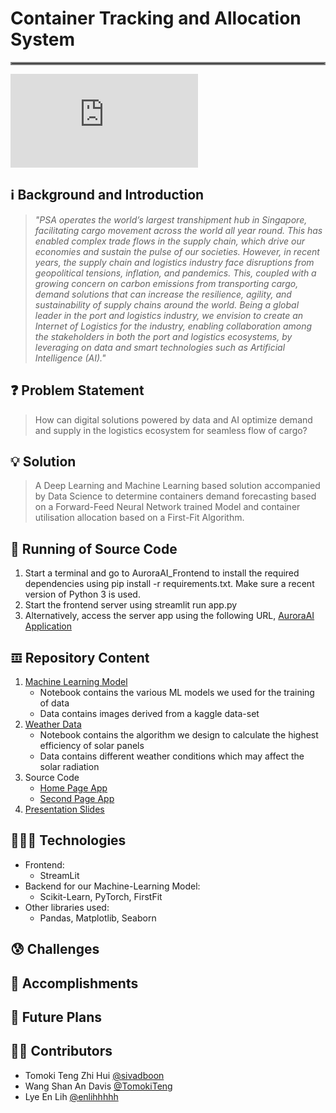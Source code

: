 # Container Tracking and Allocation System 
<hr style="border:2px solid gray"> 

![alt text](https://github.com/enlihhhhh/CodeSprint_2023/blob/main/Slides_AuroraAI.pdf)

## ℹ Background and Introduction
> *"PSA operates the world’s largest transhipment hub in Singapore, facilitating cargo movement across the world all year round. This has enabled complex trade flows in the supply chain, which drive our economies and sustain the pulse of our societies. However, in recent years, the supply chain and logistics industry face disruptions from geopolitical tensions, inflation, and pandemics. This, coupled with a growing concern on carbon emissions from transporting cargo, demand solutions that can increase the resilience, agility, and sustainability of supply chains around the world. Being a global leader in the port and logistics industry, we envision to create an Internet of Logistics for the industry, enabling collaboration among the stakeholders in both the port and logistics ecosystems, by leveraging on data and smart technologies such as Artificial Intelligence (AI)."* 

## ❓ Problem Statement
> How can digital solutions powered by data and AI optimize demand and supply in the logistics ecosystem for seamless flow of cargo?

## 💡 Solution
> A Deep Learning and Machine Learning based solution accompanied by Data Science to determine containers demand forecasting based on a Forward-Feed Neural Network trained Model and container utilisation allocation based on a First-Fit Algorithm.

## 🤔 Running of Source Code
1. Start a terminal and go to AuroraAI_Frontend to install the required dependencies using pip install -r requirements.txt. Make sure a recent version of Python 3 is used.
2. Start the frontend server using streamlit run app.py
3. Alternatively, access the server app using the following URL, [AuroraAI Application](https://codesprint2023.streamlit.app/)

## 𝌞 Repository Content
1. [Machine Learning Model](https://github.com/enlihhhhh/MLDA-DLW-Project-Solarian/blob/main/Training.ipynb)
    - Notebook contains the various ML models we used for the training of data
    - Data contains images derived from a kaggle data-set
2. [Weather Data](https://github.com/enlihhhhh/MLDA-DLW-Project-Solarian/blob/main/Weather_Data.ipynb)
    - Notebook contains the algorithm we design to calculate the highest efficiency of solar panels
    - Data contains different weather conditions which may affect the solar radiation
3. Source Code
    - [Home Page App](https://github.com/enlihhhhh/MLDA-DLW-Project-Solarian/blob/main/app.py)
    - [Second Page App](https://github.com/enlihhhhh/MLDA-DLW-Project-Solarian/tree/main/pages)
4. [Presentation Slides](https://github.com/enlihhhhh/MLDA-DLW-Project-Solarian/blob/main/Solarian%20presentation%20slides.pdf)

## 🧑🏻‍💻 Technologies
* Frontend: 
    - StreamLit
* Backend for our Machine-Learning Model: 
    - Scikit-Learn, PyTorch, FirstFit
* Other libraries used: 
    - Pandas, Matplotlib, Seaborn

## 😰 Challenges

## 🥇 Accomplishments


## 👀 Future Plans


## ✍🏻 Contributors
* Tomoki Teng Zhi Hui [@sivadboon](https://github.com/sivadboon)
* Wang Shan An Davis [@TomokiTeng](https://github.com/TomokiTeng)
* Lye En Lih [@enlihhhhh](https://github.com/enlihhhhh)
